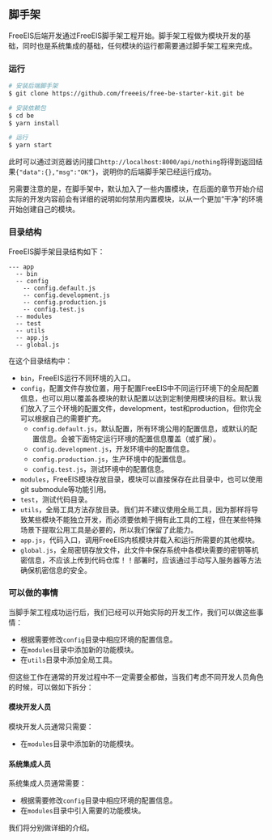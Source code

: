 ## 脚手架

FreeEIS后端开发通过FreeEIS脚手架工程开始。脚手架工程做为模块开发的基础，同时也是系统集成的基础，任何模块的运行都需要通过脚手架工程来完成。

### 运行


```sh
# 安装后端脚手架
$ git clone https://github.com/freeeis/free-be-starter-kit.git be

# 安装依赖包
$ cd be
$ yarn install

# 运行
$ yarn start
```

此时可以通过浏览器访问接口`http://localhost:8000/api/nothing`将得到返回结果`{"data":{},"msg":"OK"}`，说明你的后端脚手架已经运行成功。

另需要注意的是，在脚手架中，默认加入了一些内置模块，在后面的章节开始介绍实际的开发内容前会有详细的说明如何禁用内置模块，以从一个更加“干净”的环境开始创建自己的模块。

### 目录结构

FreeEIS脚手架目录结构如下：

```
--- app
  -- bin
  -- config
    -- config.default.js
    -- config.development.js
    -- config.production.js
    -- config.test.js
  -- modules
  -- test
  -- utils
  -- app.js
  -- global.js

```

在这个目录结构中：
  - `bin`，FreeEIS运行不同环境的入口。
  - `config`，配置文件存放位置，用于配置FreeEIS中不同运行环境下的全局配置信息，也可以用以覆盖各模块的默认配置以达到定制使用模块的目标。默认我们放入了三个环境的配置文件，development，test和production，但你完全可以根据自己的需要扩充。
    - `config.default.js`，默认配置，所有环境公用的配置信息，或默认的配置信息。会被下面特定运行环境的配置信息覆盖（或扩展）。
    - `config.development.js`，开发环境中的配置信息。
    - `config.production.js`，生产环境中的配置信息。
    - `config.test.js`，测试环境中的配置信息。
  - `modules`，FreeEIS模块存放目录，模块可以直接保存在此目录中，也可以使用git submodule等功能引用。
  - `test`，测试代码目录。
  - `utils`，全局工具方法存放目录。我们并不建议使用全局工具，因为那样将导致某些模块不能独立开发，而必须要依赖于拥有此工具的工程，但在某些特殊场景下提取公用工具是必要的，所以我们保留了此能力。
  - `app.js`，代码入口，调用FreeEIS内核模块并载入和运行所需要的其他模块。
  - `global.js`，全局密钥存放文件，此文件中保存系统中各模块需要的密钥等机密信息，不应该上传到代码仓库！！部署时，应该通过手动写入服务器等方法确保机密信息的安全。


### 可以做的事情

当脚手架工程成功运行后，我们已经可以开始实际的开发工作，我们可以做这些事情：

 - 根据需要修改`config`目录中相应环境的配置信息。
 - 在`modules`目录中添加新的功能模块。
 - 在`utils`目录中添加全局工具。

 但这些工作在通常的开发过程中不一定需要全都做，当我们考虑不同开发人员角色的时候，可以做如下拆分：

#### 模块开发人员

模块开发人员通常只需要：

 - 在`modules`目录中添加新的功能模块。

#### 系统集成人员

系统集成人员通常需要：

 - 根据需要修改`config`目录中相应环境的配置信息。
 - 在`modules`目录中引入需要的功能模块。


我们将分别做详细的介绍。


